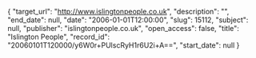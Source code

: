 {
  "target_url": "http://www.islingtonpeople.co.uk", 
  "description": "", 
  "end_date": null, 
  "date": "2006-01-01T12:00:00", 
  "slug": 15112, 
  "subject": null, 
  "publisher": "islingtonpeople.co.uk", 
  "open_access": false, 
  "title": "Islington People", 
  "record_id": "20060101T120000/y6W0r+PUlscRyH1r6U2i+A==", 
  "start_date": null
}

